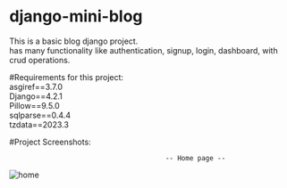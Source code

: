 # django-mini-blog
This is a basic blog django project.   
has many functionality like authentication, signup, login, dashboard, with crud operations.       

#Requirements for this project:    
asgiref==3.7.0   
Django==4.2.1   
Pillow==9.5.0   
sqlparse==0.4.4   
tzdata==2023.3   


#Project Screenshots:

                                           -- Home page --
![home](https://github.com/SivaraamKR/django-mini-blog/assets/98171716/5425c561-8100-4fc8-92e3-85bb0fe47fad)
